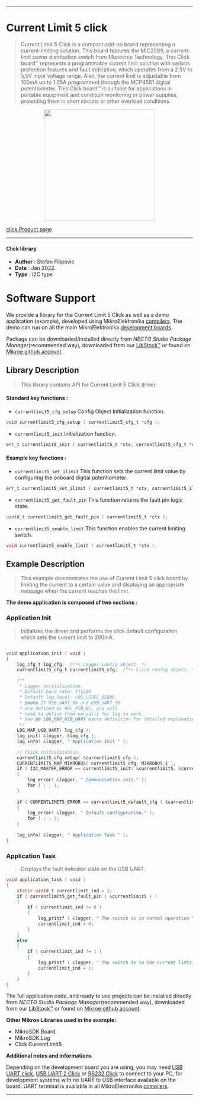 
---
# Current Limit 5 click

> Current Limit 5 Click is a compact add-on board representing a current-limiting solution. This board features the MIC2099, a current-limit power distribution switch from Microchip Technology. This Click board™ represents a programmable current limit solution with various protection features and fault indication, which operates from a 2.5V to 5.5V input voltage range. Also, the current limit is adjustable from 100mA up to 1.05A programmed through the MCP4561 digital potentiometer. This Click board™ is suitable for applications in portable equipment and condition monitoring or power supplies, protecting them in short circuits or other overload conditions.

<p align="center">
  <img src="https://download.mikroe.com/images/click_for_ide/currentlimit5_click.png" height=300px>
</p>

[click Product page](https://www.mikroe.com/current-limit-5-click)

---


#### Click library

- **Author**        : Stefan Filipovic
- **Date**          : Jan 2022.
- **Type**          : I2C type


# Software Support

We provide a library for the Current Limit 5 Click
as well as a demo application (example), developed using MikroElektronika
[compilers](https://www.mikroe.com/necto-studio).
The demo can run on all the main MikroElektronika [development boards](https://www.mikroe.com/development-boards).

Package can be downloaded/installed directly from *NECTO Studio Package Manager*(recommended way), downloaded from our [LibStock&trade;](https://libstock.mikroe.com) or found on [Mikroe github account](https://github.com/MikroElektronika/mikrosdk_click_v2/tree/master/clicks).

## Library Description

> This library contains API for Current Limit 5 Click driver.

#### Standard key functions :

- `currentlimit5_cfg_setup` Config Object Initialization function.
```c
void currentlimit5_cfg_setup ( currentlimit5_cfg_t *cfg );
```

- `currentlimit5_init` Initialization function.
```c
err_t currentlimit5_init ( currentlimit5_t *ctx, currentlimit5_cfg_t *cfg );
```

#### Example key functions :

- `currentlimit5_set_ilimit` This function sets the current limit value by configuring the onboard digital potentiometer.
```c
err_t currentlimit5_set_ilimit ( currentlimit5_t *ctx, currentlimit5_ilimit_t ilimit );
```

- `currentlimit5_get_fault_pin` This function returns the fault pin logic state.
```c
uint8_t currentlimit5_get_fault_pin ( currentlimit5_t *ctx );
```

- `currentlimit5_enable_limit` This function enables the current limiting switch.
```c
void currentlimit5_enable_limit ( currentlimit5_t *ctx );
```

## Example Description

> This example demonstrates the use of Current Limit 5 click board by limiting
the current to a certain value and displaying an appropriate message when the current reaches the limit.

**The demo application is composed of two sections :**

### Application Init

> Initializes the driver and performs the click default configuration which sets the current limit to 200mA.

```c

void application_init ( void )
{
    log_cfg_t log_cfg;  /**< Logger config object. */
    currentlimit5_cfg_t currentlimit5_cfg;  /**< Click config object. */

    /** 
     * Logger initialization.
     * Default baud rate: 115200
     * Default log level: LOG_LEVEL_DEBUG
     * @note If USB_UART_RX and USB_UART_TX 
     * are defined as HAL_PIN_NC, you will 
     * need to define them manually for log to work. 
     * See @b LOG_MAP_USB_UART macro definition for detailed explanation.
     */
    LOG_MAP_USB_UART( log_cfg );
    log_init( &logger, &log_cfg );
    log_info( &logger, " Application Init " );

    // Click initialization.
    currentlimit5_cfg_setup( &currentlimit5_cfg );
    CURRENTLIMIT5_MAP_MIKROBUS( currentlimit5_cfg, MIKROBUS_1 );
    if ( I2C_MASTER_ERROR == currentlimit5_init( &currentlimit5, &currentlimit5_cfg ) ) 
    {
        log_error( &logger, " Communication init." );
        for ( ; ; );
    }
    
    if ( CURRENTLIMIT5_ERROR == currentlimit5_default_cfg ( &currentlimit5 ) )
    {
        log_error( &logger, " Default configuration." );
        for ( ; ; );
    }
    
    log_info( &logger, " Application Task " );
}

```

### Application Task

> Displays the fault indicator state on the USB UART.

```c
void application_task ( void )
{
    static uint8_t currentlimit_ind = 2;
    if ( currentlimit5_get_fault_pin ( &currentlimit5 ) )
    {
        if ( currentlimit_ind != 0 )
        {
            log_printf ( &logger, " The switch is in normal operation \r\n\n" );
            currentlimit_ind = 0;
        }
    }
    else
    {
        if ( currentlimit_ind != 1 )
        {
            log_printf ( &logger, " The switch is in the current limiting or thermal shutdown operation \r\n\n" );
            currentlimit_ind = 1;
        }
    }
}
```

The full application code, and ready to use projects can be installed directly from *NECTO Studio Package Manager*(recommended way), downloaded from our [LibStock&trade;](https://libstock.mikroe.com) or found on [Mikroe github account](https://github.com/MikroElektronika/mikrosdk_click_v2/tree/master/clicks).

**Other Mikroe Libraries used in the example:**

- MikroSDK.Board
- MikroSDK.Log
- Click.CurrentLimit5

**Additional notes and informations**

Depending on the development board you are using, you may need
[USB UART click](https://www.mikroe.com/usb-uart-click),
[USB UART 2 Click](https://www.mikroe.com/usb-uart-2-click) or
[RS232 Click](https://www.mikroe.com/rs232-click) to connect to your PC, for
development systems with no UART to USB interface available on the board. UART
terminal is available in all MikroElektronika
[compilers](https://shop.mikroe.com/compilers).

---
